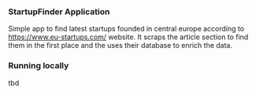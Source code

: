 ### StartupFinder Application

Simple app to find latest startups founded in central europe according to https://www.eu-startups.com/ website.
It scraps the article section to find them in the first place and the uses their database to enrich the data.

### Running locally

tbd